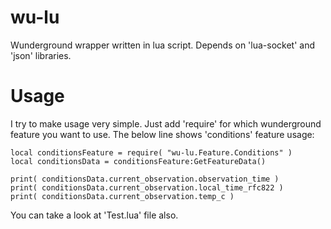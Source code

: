 # wu-lu
Wunderground wrapper written in lua script.
Depends on 'lua-socket' and 'json' libraries.

# Usage
I try to make usage very simple. Just add 'require' for which wunderground feature you want to use.
The below line shows 'conditions' feature usage:

	local conditionsFeature = require( "wu-lu.Feature.Conditions" )
	local conditionsData = conditionsFeature:GetFeatureData()
	
	print( conditionsData.current_observation.observation_time )
	print( conditionsData.current_observation.local_time_rfc822 )
	print( conditionsData.current_observation.temp_c )
	
You can take a look at 'Test.lua' file also.

